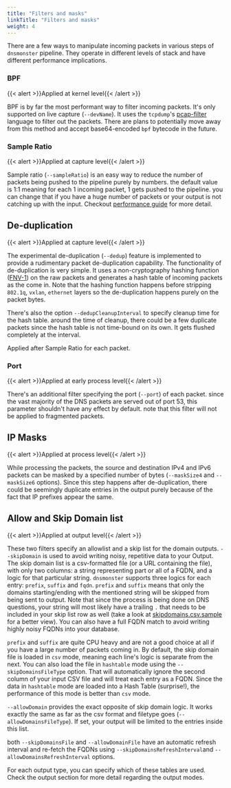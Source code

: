 ```yaml
---
title: "Filters and masks"
linkTitle: "Filters and masks"
weight: 4
---
```


There are a few ways to manipulate incoming packets in various steps of `dnsmonster` pipeline. They operate in different levels of stack and have different performance implications.

### BPF
{{< alert >}}Applied at kernel level{{< /alert >}} 

BPF is by far the most performant way to filter incoming packets. It's only supported on live capture (`--devName`). It uses the `tcpdump`'s [pcap-filter](https://www.tcpdump.org/manpages/pcap-filter.7.html) language to filter out the packets. There are plans to potentially move away from this method and accept base64-encoded `bpf` bytecode in the future. 

### Sample Ratio
{{< alert >}}Applied at capture level{{< /alert >}} 

Sample ratio (`--sampleRatio`) is an easy way to reduce the number of packets being pushed to the pipeline purely by numbers. the default value is 1:1 meaning for each 1 incoming packet, 1 gets pushed to the pipeline. you can change that if you have a huge number of packets or your output is not catching up with the input. Checkout [performance guide](../../configuration/performance#sampling-and-bpf-based-split-of-traffic) for more detail. 


## De-duplication

{{< alert >}}Applied at capture level{{< /alert >}} 

The experimental de-duplication (`--dedup`) feature is implemented to provide a rudimentary packet de-duplication capability. The functionality of de-duplication is very simple. It uses a non-cryptography hashing function ([FNV-1](https://en.wikipedia.org/wiki/Fowler%E2%80%93Noll%E2%80%93Vo_hash_function)) on the raw packets and generates a hash table of incoming packets as the come in. Note that the hashing function happens before stripping `802.1q`, `vxlan`, `ethernet` layers so the de-duplication happens purely on the packet bytes. 

There's also the option `--dedupCleanupInterval` to specify cleanup time for the hash table. around the time of cleanup, there could be a few duplicate packets since the hash table is not time-bound on its own. It gets flushed completely at the interval. 

Applied after Sample Ratio for each packet.

### Port
{{< alert >}}Applied at early process level{{< /alert >}} 

There's an additional filter specifying the port (`--port`) of each packet. since the vast majority of the DNS packets are served out of port 53, this parameter shouldn't have any effect by default. note that this filter will not be applied to fragmented packets.

## IP Masks
{{< alert >}}Applied at process level{{< /alert >}} 

While processing the packets, the source and destination IPv4 and IPv6 packets can be masked by a specified number of bytes (`--maskSize4` and `--maskSize6` options). Since this step happens after de-duplication, there could be seemingly duplicate entries in the output purely because of the fact that IP prefixes appear the same.   

## Allow and Skip Domain list
{{< alert >}}Applied at output level{{< /alert >}} 

These two filters specify an allowlist and a skip list for the domain outputs. `--skipDomain` is used to avoid writing noisy, repetitive data to your Output. The skip domain list is a csv-formatted file (or a URL containing the file), with only two columns: a string representing part or all of a FQDN, and a logic for that particular string. `dnsmonster` supports three logics for each entry: `prefix`, `suffix` and `fqdn`. `prefix` and `suffix` means that only the domains starting/ending with the mentioned string will be skipped from being sent to output. Note that since the process is being done on DNS questions, your string will most likely have a trailing `.` that needs to be included in your skip list row as well (take a look at [skipdomains.csv.sample](skipdomains.csv.sample) for a better view). You can also have a full FQDN match to avoid writing highly noisy FQDNs into your database.

`prefix` and `suffix` are quite CPU heavy and are not a good choice at all if you have a large number of packets coming in. By default, the skip domain file is loaded in `csv` mode, meaning each line's logic is separate from the next. You can also load the file in `hashtable` mode using the `--skipDomainsFileType` option. That will automatically ignore the second column of your input CSV file and will treat each entry as a FQDN. Since the data in `hashtable` mode are loaded into a Hash Table (surprise!), the performance of this mode is better than `csv` mode. 

`--allowDomain` provides the exact opposite of skip domain logic. It works exactly the same as far as the csv format and filetype goes (`--allowDomainsFileType`). If set, your output will be limited to the entries inside this list. 

both `--skipDomainsFile` and `--allowDomainFile` have an automatic refresh interval and re-fetch the FQDNs using `--skipDomainsRefreshInterval`and `--allowDomainsRefreshInterval` options.

For each output type, you can specify which of these tables are used. Check the output section for more detail regarding the output modes. 